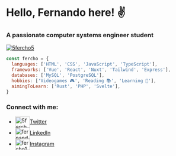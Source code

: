 # Hello, Fernando here! ✌
### A passionate computer systems engineer student

<p align="left"> <a href="https://twitter.com/5fercho5" target="blank"><img src="https://img.shields.io/twitter/follow/5fercho5?logo=twitter&style=for-the-badge" alt="5fercho5" /></a> </p>

```js
const fercho = {
  languages: ['HTML', 'CSS', 'JavaScript', 'TypeScript'],
  frameworks: ['Vue', 'React', 'Nuxt', 'Tailwind', 'Express'],
  databases: ['MySQL', 'PostgreSQL'],
  hobbies: ['Videogames 🎮', 'Reading 📚', 'Learning 🧠'],
  aimingToLearn: ['Rust', 'PHP', 'Svelte'],
}
```

### Connect with me:
- <a href="https://twitter.com/5fercho5" target="blank"><img align="center" src="https://raw.githubusercontent.com/rahuldkjain/github-profile-readme-generator/master/src/images/icons/Social/twitter.svg" alt="5fercho5" height="30" width="40" />Twitter</a>
- <a href="https://linkedin.com/in/fernandomorenomoran" target="blank"><img align="center" src="https://raw.githubusercontent.com/rahuldkjain/github-profile-readme-generator/master/src/images/icons/Social/linked-in-alt.svg" alt="fernandomorenomoran" height="30" width="40" />LinkedIn</a>
- <a href="https://instagram.com/fercho160500" target="blank"><img align="center" src="https://raw.githubusercontent.com/rahuldkjain/github-profile-readme-generator/master/src/images/icons/Social/instagram.svg" alt="fercho160500" height="30" width="40" />Instagram</a>
